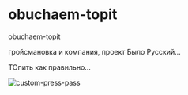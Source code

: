 # obuchaem-topit
obuchaem-topit

гройсмановка и компания, проект Было Русский...

ТОпить как правильно...

![custom-press-pass](https://user-images.githubusercontent.com/89662644/133840964-3b46b5a4-a50f-44e5-93fc-8ec302ecd373.jpg)

